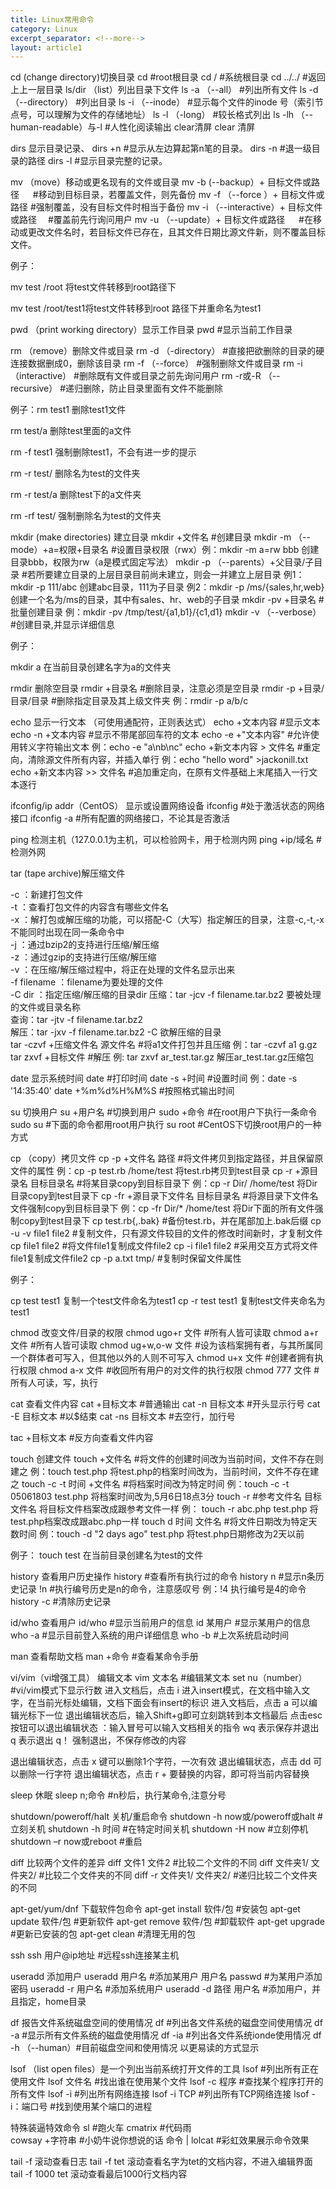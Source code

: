 ```yaml
---
title: Linux常用命令
category: Linux
excerpt_separator: <!--more-->
layout: article1
---
```

cd (change directory)切换目录
cd           #root根目录
cd   /       #系统根目录 
cd  ../../   #返回上上一层目录 
ls/dir （list）列出目录下文件 
ls  -a      （--all）                #列出所有文件
ls  -d      （--directory）      #列出目录
ls  -i      （--inode）            #显示每个文件的inode 号（索引节点号，可以理解为文件的存储地址） 
ls  -l      （-long）               #较长格式列出
ls  -lh     （--human-readable）与-l #人性化阅读输出
clear清屏
clear 清屏 
<!--more-->
dirs 显示目录记录、
dirs    +n       #显示从左边算起第n笔的目录。
dirs    -n        #退一级目录的路径
dirs    -l         #显示目录完整的记录。 

mv （move）移动或更名现有的文件或目录 
mv  -b       (--backup）+ 目标文件或路径 　      #移动到目标目录，若覆盖文件，则先备份
mv  -f      （--force ）+ 目标文件或路径             #强制覆盖，没有目标文件时相当于备份
mv  -i      （--interactive）+ 目标文件或路径  　#覆盖前先行询问用户
mv  -u      （--update）+ 目标文件或路径 　     #在移动或更改文件名时，若目标文件已存在，且其文件日期比源文件新，则不覆盖目标文件。 

例子：

mv test /root 将test文件转移到root路径下

mv test /root/test1将test文件转移到root 路径下并重命名为test1

pwd （print working directory）显示工作目录 
pwd          #显示当前工作目录
 

 rm （remove）删除文件或目录
rm  -d      （-directory）         #直接把欲删除的目录的硬连接数据删成0，删除该目录 
rm  -f      （--force）              #强制删除文件或目录
rm  -i      （interactive）        #删除既有文件或目录之前先询问用户 
rm  -r或-R  （--recursive）    #递归删除，防止目录里面有文件不能删除  

例子：rm test1 删除test1文件

rm test/a 删除test里面的a文件

rm -f test1 强制删除test1，不会有进一步的提示

rm -r test/ 删除名为test的文件夹

rm -r test/a 删除test下的a文件夹

rm -rf test/ 强制删除名为test的文件夹

mkdir (make directories) 建立目录
mkdir            +文件名                                          #创建目录
mkdir   -m      （--mode）+a=权限+目录名         #设置目录权限（rwx）例：mkdir -m a=rw bbb   创建目录bbb，权限为rw（a是模式固定写法）
mkdir   -p      （--parents）+父目录/子目录         #若所要建立目录的上层目录目前尚未建立，则会一并建立上层目录  例1：mkdir -p 111/abc    创建abc目录，111为子目录  例2：mkdir -p /ms/{sales,hr,web}   创建一个名为/ms的目录，其中有sales、hr、web的子目录 
mkdir   -pv      +目录名                                         #批量创建目录  例：mkdir -pv /tmp/test/{a1,b1}/{c1,d1}
mkdir   -v      （--verbose）                                  #创建目录,并显示详细信息 

例子：

mkdir a 在当前目录创建名字为a的文件夹

 rmdir 删除空目录
rmdir            +目录名             #删除目录，注意必须是空目录
rmdir    -p      +目录/目录/目录      #删除指定目录及其上级文件夹  例：rmdir -p a/b/c

echo 显示一行文本 （可使用通配符，正则表达式）
echo            +文本内容                       #显示文本   
echo   -n       +文本内容                      #显示不带尾部回车符的文本
echo   -e       +"文本内容"                    #允许使用转义字符输出文本  例：echo -e "a\nb\nc" 
echo            +新文本内容 > 文件名     #重定向，清除源文件所有内容，并插入单行   例：echo "hello word" >jackonill.txt
echo            +新文本内容 >> 文件名   #追加重定向，在原有文件基础上末尾插入一行文本逐行 

ifconfig/ip addr（CentOS） 显示或设置网络设备 
ifconfig              #处于激活状态的网络接口
ifconfig     -a      #所有配置的网络接口，不论其是否激活 

ping 检测主机（127.0.0.1为主机，可以检验网卡，用于检测内网
ping +ip/域名       #检测外网 

tar (tape archive)解压缩文件
 

-c ：新建打包文件  
-t ：查看打包文件的内容含有哪些文件名  
-x ：解打包或解压缩的功能，可以搭配-C（大写）指定解压的目录，注意-c,-t,-x不能同时出现在同一条命令中  
-j ：通过bzip2的支持进行压缩/解压缩  
-z ：通过gzip的支持进行压缩/解压缩  
-v ：在压缩/解压缩过程中，将正在处理的文件名显示出来  
-f filename ：filename为要处理的文件  
-C dir ：指定压缩/解压缩的目录dir
压缩：tar -jcv -f filename.tar.bz2 要被处理的文件或目录名称  
查询：tar -jtv -f filename.tar.bz2  
解压：tar -jxv -f filename.tar.bz2 -C 欲解压缩的目录  
tar  -czvf   +压缩文件名 源文件名    #将a1文件打包并且压缩  例：tar -czvf a1 g.gz   
tar  zxvf    +目标文件                       #解压  例: tar zxvf ar_test.tar.gz         解压ar_test.tar.gz压缩包
 

date 显示系统时间
date                                               #打印时间
date     -s      +时间                        #设置时间  例：date -s '14:35:40' 
date     +%m%d%H%M%S           #按照格式输出时间 

su 切换用户
su              +用户名        #切换到用户
sudo     +命令                 #在root用户下执行一条命令
sudo su                          #下面的命令都用root用户执行
su root                           #CentOS下切换root用户的一种方式 

 

cp （copy）拷贝文件
cp  -p      +文件名 路径                          #将文件拷贝到指定路径，并且保留原文件的属性 例：cp -p test.rb /home/test  将test.rb拷贝到test目录
cp  -r   +源目录名 目标目录名                #将某目录copy到目标目录下   例：cp -r Dir/ /home/test      将Dir目录copy到test目录下
cp  -fr  +源目录下文件名 目标目录名      #将源目录下文件名文件强制copy到目标目录下   例：cp -fr Dir/* /home/test        将Dir下面的所有文件强制copy到test目录下
cp   test.rb{,.bak}                                    #备份test.rb，并在尾部加上.bak后缀
cp -u -v file1 file2                                    #复制文件，只有源文件较目的文件的修改时间新时，才复制文件
cp file1 file2                                            #将文件file1复制成文件file2
cp -i file1 file2                                         #采用交互方式将文件file1复制成文件file2
cp -p a.txt tmp/                                       #复制时保留文件属性 

例子：

cp test test1 复制一个test文件命名为test1
cp -r test test1 复制test文件夹命名为test1

chmod 改变文件/目录的权限 
chmod ugo+r    文件         #所有人皆可读取
chmod a+r      文件           #所有人皆可读取
chmod ug+w,o-w 文件      #设为该档案拥有者，与其所属同一个群体者可写入，但其他以外的人则不可写入
chmod u+x      文件          #创建者拥有执行权限 
chmod a-x      文件           #收回所有用户的对文件的执行权限
chmod 777      文件          #所有人可读，写，执行

cat 查看文件内容
cat          +目标文本          #普通输出 
cat -n 目标文本                 #开头显示行号
cat -E 目标文本                 #以$结束
cat -ns 目标文本                #去空行，加行号 

tac       +目标文本              #反方向查看文件内容

touch 创建文件
touch            +文件名                 #将文件的创建时间改为当前时间，文件不存在则建之  例：touch test.php  将test.php的档案时间改为，当前时间，文件不存在建之
touch   -c -t 时间 +文件名           #将档案时间改为特定时间  例：touch -c -t 05061803 test.php     将档案时间改为,5月6日18点3分
touch   -r                                     #参考文件名 目标文件名  将目标文件档案改成跟参考文件一样 例： touch -r abc.php test.php   将test.php档案改成跟abc.php一样
touch   d 时间 文件名                 #将文件日期改为特定天数时间  例：touch -d "2 days ago" test.php   将test.php日期修改为2天以前 

例子：
touch test 在当前目录创建名为test的文件

history 查看用户历史操作
history          #查看所有执行过的命令
history  n      #显示n条历史记录
!n                  #执行编号历史是n的命令，注意感叹号       例：!4             执行编号是4的命令
history -c      #清除历史记录 

id/who 查看用户
id/who           #显示当前用户的信息
id   某用户     #显示某用户的信息
who -a           #显示目前登入系统的用户详细信息
who -b           #上次系统启动时间 

man 查看帮助文档
man     +命令    #查看某命令手册
 

vi/vim（vi增强工具） 编辑文本
vim 文本名              #编辑某文本
set nu（number）  #vi/vim模式下显示行数
进入文档后，点击 i 进入insert模式，在文档中输入文字，在当前光标处编辑，文档下面会有insert的标识
进入文档后，点击 a 可以编辑光标下一位
退出编辑状态后，输入Shift+g即可立刻跳转到本文档最后
点击esc按钮可以退出编辑状态
：输入冒号可以输入文档相关的指令
wq 表示保存并退出
q 表示退出
q！ 强制退出，不保存修改的内容

退出编辑状态，点击 x 键可以删除1个字符，一次有效
退出编辑状态，点击 dd 可以删除一行字符
退出编辑状态，点击 r + 要替换的内容，即可将当前内容替换

sleep 休眠
sleep n;命令      #n秒后，执行某命令,注意分号
 

shutdown/poweroff/halt 关机/重启命令
shutdown -h now或/poweroff或halt   #立刻关机
shutdown -h 时间                              #在特定时间关机
shutdown -H now                              #立刻停机
shutdown –r now或reboot                 #重启 

 diff 比较两个文件的差异
diff    文件1 文件2                     #比较二个文件的不同 
diff    文件夹1/ 文件夹2/            #比较二个文件夹的不同
diff    -r  文件夹1/ 文件夹2/        #递归比较二个文件夹的不同

apt-get/yum/dnf 下载软件包命令
apt-get install  软件/包              #安装包
apt-get update   软件/包           #更新软件
apt-get remove   软件/包          #卸载软件
apt-get upgrade                        #更新已安装的包
apt-get clean                            #清理无用的包 

ssh
ssh 用户@ip地址 #远程ssh连接某主机 

useradd 添加用户
useradd     用户名               #添加某用户
用户名       passwd              #为某用户添加密码
useradd -r      用户名           #添加系统用户
useradd -d 路径 用户名       #添加用户，并且指定，home目录 

df 报告文件系统磁盘空间的使用情况
df          #列出各文件系统的磁盘空间使用情况
df -a       #显示所有文件系统的磁盘使用情况
df -ia      #列出各文件系统ionde使用情况
df -h      （--human）#目前磁盘空间和使用情况 以更易读的方式显示 

lsof （list open files）是一个列出当前系统打开文件的工具
lsof                       #列出所有正在使用文件
lsof    文件名        #找出谁在使用某个文件
lsof -c 程序           #查找某个程序打开的所有文件
lsof -i                    #列出所有网络连接
lsof -i   TCP          #列出所有TCP网络连接
lsof -i：端口号      #找到使用某个端口的进程 

特殊装逼特效命令
sl                              #跑火车
cmatrix                     #代码雨    
cowsay +字符串       #小奶牛说你想说的话
命令 | lolcat              #彩虹效果展示命令效果 

tail -f 滚动查看日志
tail -f tet 滚动查看名字为tet的文档内容，不进入编辑界面
tail -f 1000 tet 滚动查看最后1000行文档内容

